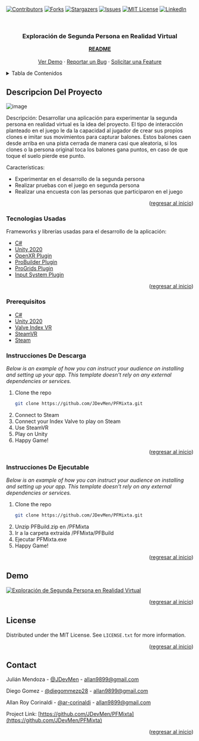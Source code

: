 <div id="top"></div>
<!--
*** Thanks for checking out the Best-README-Template. If you have a suggestion
*** that would make this better, please fork the repo and create a pull request
*** or simply open an issue with the tag "enhancement".
*** Don't forget to give the project a star!
*** Thanks again! Now go create something AMAZING! :D
-->



<!-- PROJECT SHIELDS -->
<!--
*** I'm using markdown "reference style" links for readability.
*** Reference links are enclosed in brackets [ ] instead of parentheses ( ).
*** See the bottom of this document for the declaration of the reference variables
*** for contributors-url, forks-url, etc. This is an optional, concise syntax you may use.
*** https://www.markdownguide.org/basic-syntax/#reference-style-links
-->
[![Contributors][contributors-shield]][contributors-url]
[![Forks][forks-shield]][forks-url]
[![Stargazers][stars-shield]][stars-url]
[![Issues][issues-shield]][issues-url]
[![MIT License][license-shield]][license-url]
[![LinkedIn][linkedin-shield]][linkedin-url]



<!-- PROJECT LOGO -->
<br />
<div align="center">
  <h3 align="center">Exploración de Segunda Persona en Realidad Virtual</h3>
  <p align="center">
    <a href="https://github.com/JDevMen/PFMixta"><strong>README</strong></a>
    <br />
    <br />
    <a href="#demo">Ver Demo</a>
    ·
    <a href="https://github.com/JDevMen/PFMixta/issues">Reportar un Bug</a>
    ·
    <a href="https://github.com/JDevMen/PFMixta/issues">Solicitar una Feature</a>
  </p>
</div>



<!-- TABLE OF CONTENTS -->
<details>
  <summary>Tabla de Contenidos</summary>
  <ol>
    <li>
      <a href="#descripcion-del-proyecto">Descripción del Proyecto</a>
    </li>
    <li><a href="#tecnologias-usadas">Tecnologías Usadas</a></li>
    <li><a href="#prerequisitos">Prerequisitos</a></li>
    <li><a href="#demo">Demo</a></li>
    <li><a href="#instrucciones-de-descarga">Instrucciones de descarga del código para desarrollo</a></li>
    <li><a href="#instrucciones-de-ejecutable">Instrucciones de ejecutable</a></li>
    <li><a href="#license">Instrucciones de uso del EJECUTABLE</a></li>
    <li><a href="#contact">Contact</a></li>
  </ol>
</details>



<!-- ABOUT THE PROJECT -->
## Descripcion Del Proyecto

![image](https://user-images.githubusercontent.com/47058600/145689292-589b95b4-d78d-4fc1-8556-480745539bb9.png)

Descripción: Desarrollar una aplicación para experimentar la segunda persona en realidad virtual es la idea del proyecto. El tipo de interacción planteado en el juego le da la capacidad al jugador de crear sus propios clones e imitar sus movimientos para capturar balones. Estos balones caen desde arriba en una pista cerrada de manera casi que aleatoria, si los clones o la persona original toca los balones gana puntos, en caso de que toque el suelo pierde ese punto. 

Características:
* Experimentar en el desarrollo de la segunda persona
* Realizar pruebas con el juego en segunda persona
* Realizar una encuesta con las personas que participaron en el juego

<p align="right">(<a href="#top">regresar al inicio</a>)</p>



### Tecnologias Usadas

Frameworks y librerías usadas para el desarrollo de la aplicación:

* [C#](https://docs.microsoft.com/en-us/dotnet/csharp/)
* [Unity 2020](https://docs.unity3d.com/Manual/index.html)
* [OpenXR Plugin](https://docs.unity3d.com/Packages/com.unity.xr.openxr@0.1/manual/index.html)
* [ProBuilder Plugin](https://unity.com/es/features/probuilder)
* [ProGrids Plugin](https://docs.unity3d.com/Manual/com.unity.progrids.html)
* [Input System Plugin](https://docs.unity3d.com/Manual/com.unity.inputsystem.html)


<p align="right">(<a href="#top">regresar al inicio</a>)</p>



<!-- GETTING STARTED -->
### Prerequisitos

* [C#](https://docs.microsoft.com/en-us/dotnet/csharp/)
* [Unity 2020](https://docs.unity3d.com/Manual/index.html)
* [Valve Index VR](https://www.amazon.com/-/es/Valve-Index-VR-Full-Kit/dp/B07VPRVBFF)
* [SteamVR](https://assetstore.unity.com/packages/tools/integration/steamvr-plugin-32647)
* [Steam](https://store.steampowered.com/?l=spanish)


### Instrucciones De Descarga

_Below is an example of how you can instruct your audience on installing and setting up your app. This template doesn't rely on any external dependencies or services._

1. Clone the repo
   ```sh
   git clone https://github.com/JDevMen/PFMixta.git
   ```
2. Connect to Steam
3. Connect your Index Valve to play on Steam
4. Use SteamVR
5. Play on Unity
6. Happy Game!

<p align="right">(<a href="#top">regresar al inicio</a>)</p>

### Instrucciones De Ejecutable

_Below is an example of how you can instruct your audience on installing and setting up your app. This template doesn't rely on any external dependencies or services._

1. Clone the repo
   ```sh
   git clone https://github.com/JDevMen/PFMixta.git
   ```
2. Unzip PFBuild.zip en /PFMixta 
3. Ir a la carpeta extraída /PFMixta/PFBuild
4. Ejecutar PFMixta.exe
5. Happy Game!

<p align="right">(<a href="#top">regresar al inicio</a>)</p>


<!-- DEMO -->
## Demo

[![Exploración de Segunda Persona en Realidad Virtual](https://img.youtube.com/vi/vFS9nob_-q8/0.jpg)](https://www.youtube.com/watch?v=vFS9nob_-q8)

<p align="right">(<a href="#top">regresar al inicio</a>)</p>



<!-- LICENSE -->
## License

Distributed under the MIT License. See `LICENSE.txt` for more information.

<p align="right">(<a href="#top">regresar al inicio</a>)</p>



<!-- CONTACT -->
## Contact

Julián Mendoza - [@JDevMen](https://github.com/JDevMen) - allan9899@gmail.com

Diego Gomez - [@diegommezp28](https://github.com/diegommezp28) - allan9899@gmail.com

Allan Roy Corinaldi - [@ar-corinaldi](https://github.com/ar-corinaldi) - allan9899@gmail.com

Project Link: [https://github.com/JDevMen/PFMixta](https://github.com/JDevMen/PFMixta)

<p align="right">(<a href="#top">regresar al inicio</a>)</p>


<!-- MARKDOWN LINKS & IMAGES -->
<!-- https://www.markdownguide.org/basic-syntax/#reference-style-links -->
[contributors-shield]: https://img.shields.io/github/contributors/othneildrew/Best-README-Template.svg?style=for-the-badge
[contributors-url]: https://github.com/othneildrew/Best-README-Template/graphs/contributors
[forks-shield]: https://img.shields.io/github/forks/othneildrew/Best-README-Template.svg?style=for-the-badge
[forks-url]: https://github.com/othneildrew/Best-README-Template/network/members
[stars-shield]: https://img.shields.io/github/stars/othneildrew/Best-README-Template.svg?style=for-the-badge
[stars-url]: https://github.com/othneildrew/Best-README-Template/stargazers
[issues-shield]: https://img.shields.io/github/issues/othneildrew/Best-README-Template.svg?style=for-the-badge
[issues-url]: https://github.com/othneildrew/Best-README-Template/issues
[license-shield]: https://img.shields.io/github/license/othneildrew/Best-README-Template.svg?style=for-the-badge
[license-url]: https://github.com/othneildrew/Best-README-Template/blob/master/LICENSE.txt
[linkedin-shield]: https://img.shields.io/badge/-LinkedIn-black.svg?style=for-the-badge&logo=linkedin&colorB=555
[linkedin-url]: https://linkedin.com/in/othneildrew
[product-screenshot]: images/screenshot.png
